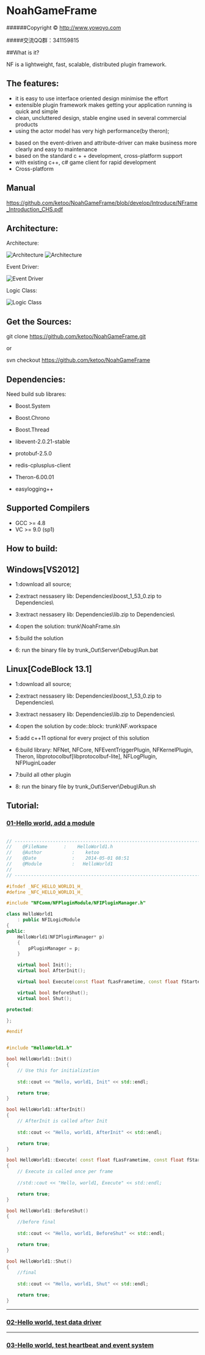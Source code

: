 NoahGameFrame
=============
######Copyright © http://www.yowoyo.com

#####交流QQ群：341159815

##What is it?

NF is a lightweight, fast, scalable, distributed plugin framework.

The features:
-------------------

*  it is easy to use interface oriented design minimise the effort
*  extensible plugin framework makes getting your application running is quick and simple
*  clean, uncluttered design, stable engine used in several commercial products
*  using the actor model has very high performance(by theron);</p>
*  based on the event-driven and attribute-driver can make business more clearly and easy to maintenance
*  based on the standard c + + development, cross-platform support
*  with existing c++, c# game client for rapid development
*  Cross-platform


Manual
---------------
https://github.com/ketoo/NoahGameFrame/blob/develop/Introduce/NFrame_Introduction_CHS.pdf



Architecture:
-------------------

Architecture:

![Architecture](https://github.com/ketoo/NoahGameFrame/blob/develop/Introduce/20150511205235.jpg)
![Architecture](https://github.com/ketoo/NoahGameFrame/blob/develop/Introduce/20150511205320.jpg)

Event Driver:

![Event Driver](https://github.com/ketoo/NoahGameFrame/blob/develop/Introduce/20150511205210.jpg)

Logic Class:

![Logic Class](https://github.com/ketoo/NoahGameFrame/blob/develop/Introduce/20150511205321.png)




Get the Sources:
-------------------

git clone https://github.com/ketoo/NoahGameFrame.git

or

svn checkout https://github.com/ketoo/NoahGameFrame


Dependencies:
-------------------

Need build sub librares:

* Boost.System
* Boost.Chrono
* Boost.Thread

* libevent-2.0.21-stable
* protobuf-2.5.0
* redis-cplusplus-client
* Theron-6.00.01
* easylogging++

Supported Compilers
-------------------

* GCC >= 4.8
* VC >= 9.0 (sp1)


How to build:
-------------------

## Windows[VS2012]

* 1:download all source;

* 2:extract nessasery lib: 	Dependencies\boost_1_53_0.zip to Dependencies\

* 3:extract nessasery lib: 	Dependencies\lib.zip to Dependencies\

* 4:open the solution:		trunk\NoahFrame.sln

* 5:build the solution 

* 6: run the binary file by trunk\_Out\Server\Debug\Run.bat


## Linux[CodeBlock 13.1]

* 1:download all source;

* 2:extract nessasery lib: 	Dependencies\boost_1_53_0.zip to Dependencies\

* 3:extract nessasery lib: 	Dependencies\lib.zip to Dependencies\

* 4:open the solution by code::block:		trunk\NF.workspace

* 5:add c++11 optional for every project of this solution

* 6:build library: NFNet, NFCore, NFEventTriggerPlugin, NFKernelPlugin, Theron, libprotocolbuf[libprotocolbuf-lite], NFLogPlugin, NFPluginLoader

* 7:build all other plugin

* 8: run the binary file by trunk\_Out\Server\Debug\Run.sh



Tutorial:
-------------------
### [01-Hello world, add a module](https://github.com/ketoo/NoahGameFrame/tree/develop/Tutorial/Tutorial1)


```cpp

// -------------------------------------------------------------------------
//    @FileName      :    HelloWorld1.h
//    @Author           :    ketoo
//    @Date             :    2014-05-01 08:51
//    @Module           :   HelloWorld1
//
// -------------------------------------------------------------------------

#ifndef _NFC_HELLO_WORLD1_H_
#define _NFC_HELLO_WORLD1_H_

#include "NFComm/NFPluginModule/NFIPluginManager.h"

class HelloWorld1
    : public NFILogicModule
{
public:
    HelloWorld1(NFIPluginManager* p)
    {
        pPluginManager = p;
    }

    virtual bool Init();
    virtual bool AfterInit();

    virtual bool Execute(const float fLasFrametime, const float fStartedTime);

    virtual bool BeforeShut();
    virtual bool Shut();

protected:

};

#endif


#include "HelloWorld1.h"

bool HelloWorld1::Init()
{
    // Use this for initialization
	
    std::cout << "Hello, world1, Init" << std::endl;

    return true;
}

bool HelloWorld1::AfterInit()
{
    // AfterInit is called after Init
	
    std::cout << "Hello, world1, AfterInit" << std::endl;

    return true;
}

bool HelloWorld1::Execute( const float fLasFrametime, const float fStartedTime )
{
    // Execute is called once per frame
	
    //std::cout << "Hello, world1, Execute" << std::endl;

    return true;
}

bool HelloWorld1::BeforeShut()
{
    //before final
	
    std::cout << "Hello, world1, BeforeShut" << std::endl;

    return true;
}

bool HelloWorld1::Shut()
{
    //final
	
    std::cout << "Hello, world1, Shut" << std::endl;

    return true;
}

```


-------------------
### [02-Hello world, test data driver](https://github.com/ketoo/NoahGameFrame/tree/develop/Tutorial/Tutorial2)

-------------------
### [03-Hello world, test heartbeat and event system](https://github.com/ketoo/NoahGameFrame/tree/develop/Tutorial/Tutorial3)












